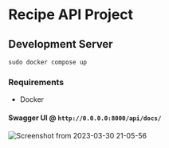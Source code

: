 # Recipe API Project


## Development Server
```sudo docker compose up```
### Requirements 
- Docker



#### Swagger UI @ ```http://0.0.0.0:8000/api/docs/```

![Screenshot from 2023-03-30 21-05-56](https://user-images.githubusercontent.com/88054334/228890593-9a41f6cd-0634-45a3-88d5-2aa8bf2246dd.png)
